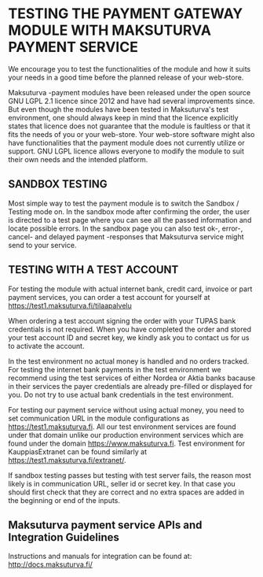 ﻿TESTING THE PAYMENT GATEWAY MODULE WITH MAKSUTURVA PAYMENT SERVICE
==========================================================
We encourage you to test the functionalities of the module and how it suits your needs in a good time before the 
planned release of your web-store. 

Maksuturva -payment modules have been released under the open source GNU LGPL 2.1 licence since 2012 and have had 
several improvements since. But even though the modules have been tested in Maksuturva's test environment, one should 
always keep in mind that the licence explicitly states that licence does not guarantee that the module is faultless 
or that it fits the needs of you or your web-store. Your web-store software might also have functionalities that the 
payment module does not currently utilize or support. GNU LGPL licence allows everyone to modify the module to 
suit their own needs and the intended platform.


SANDBOX TESTING
---------------
Most simple way to test the payment module is to switch the Sandbox / Testing mode on. In the sandbox mode after 
confirming the order, the user is directed to a test page where you can see all the passed information and locate 
possible errors. In the sandbox page you can also test ok-, error-, cancel- and delayed payment -responses that 
Maksuturva service might send to your service.


TESTING WITH A TEST ACCOUNT
---------------------------
For testing the module with actual internet bank, credit card, invoice or part payment services, you can order a 
test account for yourself at https://test1.maksuturva.fi/tilaapalvelu

When ordering a test account signing the order with your TUPAS bank credentials is not required. When you have 
completed the order and stored your test account ID and secret key, we kindly ask you to contact us for us to 
activate the account.

In the test environment no actual money is handled and no orders tracked. For testing the internet bank payments in 
the test environment we recommend using the test services of either Nordea or Aktia banks bacause in their services 
the payer credentials are already pre-filled or displayed for you. Do not try to use actual bank credentials in the 
test environment.

For testing our payment service without using actual money, you need to set communication URL in the module 
configurations as https://test1.maksuturva.fi. All our test environment services are found under that domain 
unlike our production environment services which are found under the domain https://www.maksuturva.fi. 
Test environment for KauppiasExtranet can be found similarly at https://test1.maksuturva.fi/extranet/.


If sandbox testing passes but testing with test server fails, the reason most likely is in communication URL, 
seller id or secret key. In that case you should first check that they are correct and no extra spaces are added 
in the beginning or end of the inputs.


Maksuturva payment service APIs and Integration Guidelines
-------------------------------
Instructions and manuals for integration can be found at:  
http://docs.maksuturva.fi/



